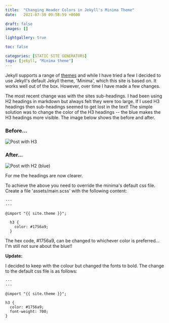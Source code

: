 ```yaml
---
title:  "Changing Header Colors in Jekyll's Minima Theme"
date:   2021-07-30 09:58:59 +0000

draft: false
images: []

lightgallery: true

toc: false

categories: [STATIC SITE GENERATORS]
tags: [jekyll, "Minima theme"]
---
```


Jekyll supports a range of [themes](http://jekyllthemes.org/) and while I have tried a few I decided to use Jekyll's default Jekyll theme, 'Minima', which this site is based on. It works well out of the box. However, over time I have made a few changes.

The most recent change was with the sites sub-headings.  I had been using H2 headings in markdown but always felt they were too large.  If I used H3 headings then sub-headings seemed to get lost in the text!   The simple solution was to change the color of the H3 headings -- the blue makes the H3 headings more visible.  The image below shows the before and after.

### Before...

![Post with H3](https://imgur.com/IF5u3jH.png#center)

### After...



![Post with H2 (blue)](https://imgur.com/7zRmpIA.png#center)

For me the headings are now clearer.

To achieve the above you need to override the minima's default css file. Create a file 'assets/main.scss' with the following content:

```
---
---

@import "{{ site.theme }}";

  h3 {
    color: #1756a9;
  }

```

The hex code, #1756a9, can be changed to whichever color is preferred... I'm still not sure about the blue!!


**Update:**

I decided to keep with the colour but changed the fonts to bold.  The change to the default css file is as follows:

```
---
---

@import "{{ site.theme }}";

h3 {
  color: #1756a9;
  font-weight: 700;
}

```
